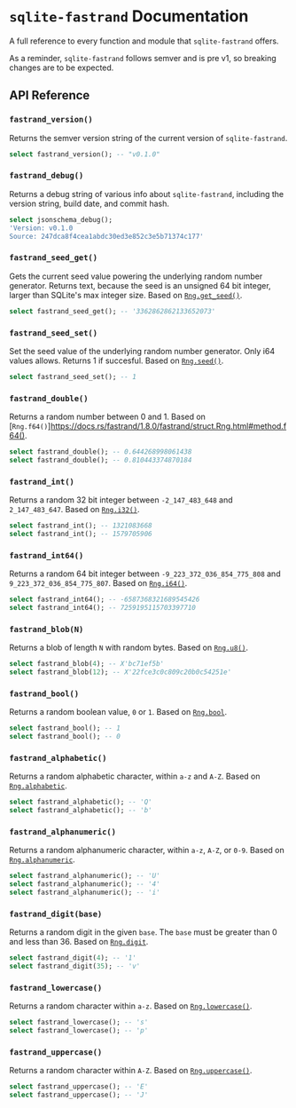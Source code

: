 # `sqlite-fastrand` Documentation

A full reference to every function and module that `sqlite-fastrand` offers.

As a reminder, `sqlite-fastrand` follows semver and is pre v1, so breaking changes are to be expected.

## API Reference

<h3 name="fastrand_version"><code>fastrand_version()</code></h3>

Returns the semver version string of the current version of `sqlite-fastrand`.

```sql
select fastrand_version(); -- "v0.1.0"
```

<h3 name="fastrand_debug"><code>fastrand_debug()</code></h3>

Returns a debug string of various info about `sqlite-fastrand`, including
the version string, build date, and commit hash.

```sql
select jsonschema_debug();
'Version: v0.1.0
Source: 247dca8f4cea1abdc30ed3e852c3e5b71374c177'
```

<h3 name="fastrand_seed_get"><code>fastrand_seed_get()</code></h3>

Gets the current seed value powering the underlying random number generator. Returns text, because the seed is an unsigned 64 bit integer, larger than SQLite's max integer size. Based on [`Rng.get_seed()`](https://docs.rs/fastrand/1.8.0/fastrand/struct.Rng.html#method.get_seed).

```sql
select fastrand_seed_get(); -- '3362862862133652073'
```

<h3 name="fastrand_seed_set"><code>fastrand_seed_set()</code></h3>

Set the seed value of the underlying random number generator. Only i64 values allows. Returns 1 if succesful. Based on [`Rng.seed()`](https://docs.rs/fastrand/1.8.0/fastrand/struct.Rng.html#method.seed).

```sql
select fastrand_seed_set(); -- 1
```

<h3 name="fastrand_double"><code>fastrand_double()</code></h3>

Returns a random number between 0 and 1. Based on [`Rng.f64()`]https://docs.rs/fastrand/1.8.0/fastrand/struct.Rng.html#method.f64().

```sql
select fastrand_double(); -- 0.644268998061438
select fastrand_double(); -- 0.810443374870184
```

<h3 name="fastrand_int"><code>fastrand_int()</code></h3>

Returns a random 32 bit integer between `-2_147_483_648` and `2_147_483_647`. Based on [`Rng.i32()`](https://docs.rs/fastrand/1.8.0/fastrand/struct.Rng.html#method.i32).

```sql
select fastrand_int(); -- 1321083668
select fastrand_int(); -- 1579705906
```

<h3 name="fastrand_int64"><code>fastrand_int64()</code></h3>

Returns a random 64 bit integer between `-9_223_372_036_854_775_808` and `9_223_372_036_854_775_807`. Based on [`Rng.i64()`](https://docs.rs/fastrand/1.8.0/fastrand/struct.Rng.html#method.i64).

```sql
select fastrand_int64(); -- -6587368321689545426
select fastrand_int64(); -- 7259195115703397710
```

<h3 name="fastrand_blob"><code>fastrand_blob(N)</code></h3>

Returns a blob of length `N` with random bytes. Based on [`Rng.u8()`](https://docs.rs/fastrand/1.8.0/fastrand/struct.Rng.html#method.u8).

```sql
select fastrand_blob(4); -- X'bc71ef5b'
select fastrand_blob(12); -- X'22fce3c0c809c20b0c54251e'
```

<h3 name="fastrand_bool"><code>fastrand_bool()</code></h3>

Returns a random boolean value, `0` or `1`. Based on [`Rng.bool`](https://docs.rs/fastrand/1.8.0/fastrand/struct.Rng.html#method.bool).

```sql
select fastrand_bool(); -- 1
select fastrand_bool(); -- 0
```

<h3 name="fastrand_alphabetic"><code>fastrand_alphabetic()</code></h3>

Returns a random alphabetic character, within `a-z` and `A-Z`. Based on [`Rng.alphabetic`](https://docs.rs/fastrand/1.8.0/fastrand/struct.Rng.html#method.alphabetic).

```sql
select fastrand_alphabetic(); -- 'Q'
select fastrand_alphabetic(); -- 'b'
```

<h3 name="fastrand_alphanumeric"><code>fastrand_alphanumeric()</code></h3>

Returns a random alphanumeric character, within `a-z`, `A-Z`, or `0-9`. Based on [`Rng.alphanumeric`](https://docs.rs/fastrand/1.8.0/fastrand/struct.Rng.html#method.alphanumeric).

```sql
select fastrand_alphanumeric(); -- 'U'
select fastrand_alphanumeric(); -- '4'
select fastrand_alphanumeric(); -- 'i'
```

<h3 name="fastrand_digit"><code>fastrand_digit(base)</code></h3>

Returns a random digit in the given `base`. The `base` must be greater than 0 and less than 36. Based on [`Rng.digit`](https://docs.rs/fastrand/1.8.0/fastrand/struct.Rng.html#method.digit).

```sql
select fastrand_digit(4); -- '1'
select fastrand_digit(35); -- 'v'
```

<h3 name="fastrand_lowercase"><code>fastrand_lowercase()</code></h3>

Returns a random character within `a-z`. Based on [`Rng.lowercase()`](https://docs.rs/fastrand/1.8.0/fastrand/struct.Rng.html#method.lowercase).

```sql
select fastrand_lowercase(); -- 's'
select fastrand_lowercase(); -- 'p'
```

<h3 name="fastrand_uppercase"><code>fastrand_uppercase()</code></h3>

Returns a random character within `A-Z`. Based on [`Rng.uppercase()`](https://docs.rs/fastrand/1.8.0/fastrand/struct.Rng.html#method.uppercase).

```sql
select fastrand_uppercase(); -- 'E'
select fastrand_uppercase(); -- 'J'
```
